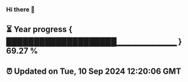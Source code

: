### Hi there 👋
⏳ Year progress { ████████████████████▁▁▁▁▁▁▁▁▁▁ } 69.27 %
---
⏰ Updated on Tue, 10 Sep 2024 12:20:06 GMT
---
